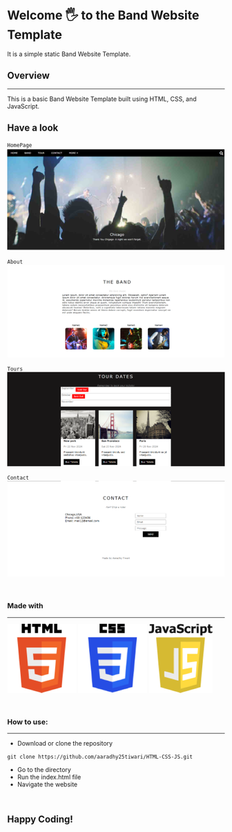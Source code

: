 # Welcome 🖐 to the Band Website Template
It is a simple static Band Website Template.

## Overview
------------

This is a basic Band Website Template built using HTML, CSS, and JavaScript.


## Have a look 
`HomePage`
![HomePage](images/homepage.png)

`About`
![HomePage](images/about.png)

`Tours`
![HomePage](images/tour.png)

`Contact`
![HomePage](images/contact.png)

<br>

### Made with

---

![HTML](images/HTML5.png)
![CSS](images/CSS.png)
![JS](images/JavaScript.png)

<br>

### How to use:

---

- Download or clone the repository

```
git clone https://github.com/aaradhy25tiwari/HTML-CSS-JS.git
```

- Go to the directory
- Run the index.html file
- Navigate the website

<br>

## Happy Coding!